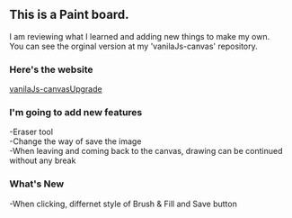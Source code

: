 <h2> This is a Paint board. </h2>
I am reviewing what I learned and adding new things to make my own. <br>
You can see the orginal version at my 'vanilaJs-canvas' repository. <br>

<h3> Here's the website </h3>
 <a href= "https://kokiok3.github.io/vanilaJs-canvasUpgrade/" target= "_blank"> 
 vanilaJs-canvasUpgrade </a>
 
<h3> I'm going to add new features </h3>
 -Eraser tool <br>
 -Change the way of save the image <br>
 -When leaving and coming back to the canvas, drawing can be continued without any break <br>
 
 <h3> What's New </h3>
 -When clicking, differnet style of Brush & Fill and Save button <br>

